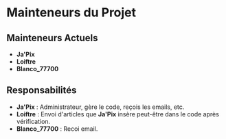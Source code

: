 # Mainteneurs du Projet

## Mainteneurs Actuels

- **Ja'Pix** 
- **Loiftre** 
- **Blanco_77700** 

## Responsabilités

- **Ja'Pix** : Administrateur, gère le code, reçois les emails, etc.
- **Loiftre** : Envoi d'articles que **Ja'Pix** insère peut-être dans le code après vérification.
- **Blanco_77700** : Recoi email.
